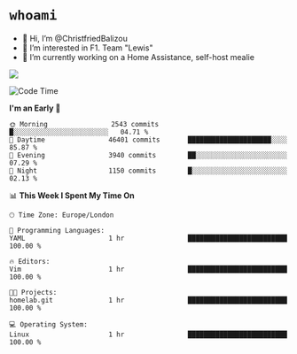 # `whoami`

- 👋 Hi, I’m @ChristfriedBalizou
- 👀 I’m interested in F1. Team "Lewis"
- 🌱 I’m currently working on a Home Assistance, self-host mealie
<!--
- 💞️ I’m looking to collaborate on
- 📫 How to reach me /dev/stdin
-->


![](https://github-readme-stats.vercel.app/api?username=Christfriedbalizou&show_icons=true&hide_title=true&theme=solarized-dark&count_private=true&hide=stars)
<!-- 
  ![](https://github-readme-stats.vercel.app/api/top-langs/?username=Christfriedbalizou&show_icons=true&hide_title=true&theme=solarized-dark&layout=compact&show_icons=true&count_private=false)
-->


<!--START_SECTION:waka-->
![Code Time](http://img.shields.io/badge/Code%20Time-23%20hrs%207%20mins-blue)

**I'm an Early 🐤** 

```text
🌞 Morning                2543 commits        █░░░░░░░░░░░░░░░░░░░░░░░░   04.71 % 
🌆 Daytime                46401 commits       █████████████████████░░░░   85.87 % 
🌃 Evening                3940 commits        ██░░░░░░░░░░░░░░░░░░░░░░░   07.29 % 
🌙 Night                  1150 commits        █░░░░░░░░░░░░░░░░░░░░░░░░   02.13 % 
```


📊 **This Week I Spent My Time On** 

```text
🕑︎ Time Zone: Europe/London

💬 Programming Languages: 
YAML                     1 hr                █████████████████████████   100.00 % 

🔥 Editors: 
Vim                      1 hr                █████████████████████████   100.00 % 

🐱‍💻 Projects: 
homelab.git              1 hr                █████████████████████████   100.00 % 

💻 Operating System: 
Linux                    1 hr                █████████████████████████   100.00 % 
```


<!--END_SECTION:waka-->


<!---
ChristfriedBalizou/ChristfriedBalizou is a ✨ special ✨ repository because its `README.md` (this file) appears on your GitHub profile.
You can click the Preview link to take a look at your changes.
--->

